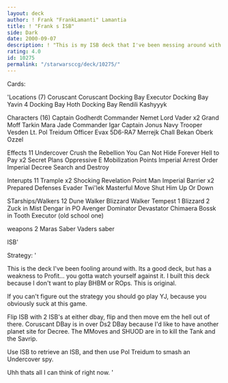 ```yaml
---
layout: deck
author: ! Frank "FrankLamanti" Lamantia
title: ! "Frank s ISB"
side: Dark
date: 2000-09-07
description: ! "This is my ISB deck that I've been messing around with.  I like it alot."
rating: 4.0
id: 10275
permalink: "/starwarsccg/deck/10275/"
---
```

Cards: 

'Locations (7)
Coruscant
Coruscant Docking Bay
Executor Docking Bay
Yavin 4 Docking Bay
Hoth Docking Bay
Rendili
Kashyyyk

Characters (16)
Captain Godherdt
Commander Nemet
Lord Vader x2
Grand Moff Tarkin
Mara Jade
Commander Igar
Captain Jonus
Navy Trooper Vesden
Lt. Pol Treidum
Officer Evax
5D6-RA7
Merrejk
Chall Bekan
Oberk
Ozzel

Effects 11
Undercover
Crush the Rebellion
You Can Not Hide Forever
Hell to Pay x2
Secret Plans
Oppressive E
Mobilization Points
Imperial Arrest Order
Imperial Decree
Search and Destroy

Interupts 11
Trample x2
Shocking Revelation
Point Man
Imperial Barrier x2
Prepared Defenses
Evader
Twi'lek
Masterful Move
Shut Him Up Or Down

STarships/Walkers 12
Dune Walker
Blizzard Walker
Tempest 1
Blizzard 2
Zuck in Mist
Dengar in PO
Avenger
Dominator
Devastator
Chimaera
Bossk in Tooth
Executor (old school one)

weapons 2
Maras Saber
Vaders saber

ISB'

Strategy: '

This is the deck I've been fooling around with.  Its a good deck, but has a weakness to Profit... you gotta watch yourself against it.	I built this deck because I don't want to play BHBM or ROps.  This is original.

If you can't figure out the strategy you should go play YJ, because you obviously suck at this game.

Flip ISB with 2 ISB's at either dbay, flip and then move em the hell out of there.  Coruscant DBay is in over Ds2 DBay because I'd like to have another planet site for Decree.  The MMoves and SHUOD are in to kill the Tank and the Savrip.

Use ISB to retrieve an ISB, and then use Pol Treidum to smash an Undercover spy.

Uhh thats all I can think of right now. '
